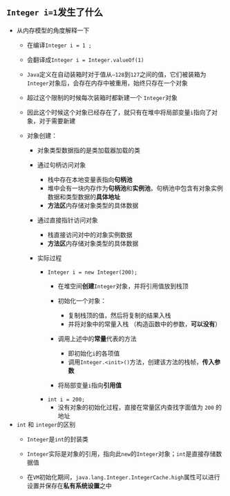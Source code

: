 ## `Integer i=1`发生了什么
* 从内存模型的角度解释一下
    * 在编译`Integer i = 1 ;` 
    * 会翻译成`Integer i = Integer.valueOf(1)`
    
    * `Java`定义在自动装箱时对于值从`–128`到`127`之间的值，它们被装箱为`Integer`对象后，会存在内存中被重用，始终只存在一个对象
    * 超过这个限制的时候每次装箱时都新建一个 `Integer`对象
    * 因此这个时候这个对象已经存在了，就只有在堆中将局部变量`i`指向了对象，对于需要新建
    * 对象创建：
        * 对象类型数据指的是类加载器加载的类
         
        *  通过句柄访问对象
            * 栈中存在本地变量表指向**句柄池**  
            * 堆中会有一块内存作为**句柄池**和**实例池**，句柄池中包含有对象实例数据和类型数据的**具体地址**
            * **方法区**内存储对象类型的具体数据
        *  通过直接指针访问对象
            *   栈直接访问对中的对象实例数据
            * **方法区**内存储对象类型的具体数据
        * 实际过程
            * `Integer i = new Integer(200);` 
                * 在堆空间**创建**`Integer`对象，并将引用值放到栈顶
                
                * 初始化一个对象：
                    * 复制栈顶的值，然后将复制的结果入栈
                    * 并将对象中的常量入栈 （构造函数中的参数，**可以没有**）
                * 调用上述中的**常量**代表的方法
                    * 即初始化`i`的各项值
                    * 调用`Integer.<init>()`方法，创建该方法的栈帧，**传入参数**
                * 将局部变量`i`指向**引用值**
            * `int i = 200;`
                * 没有对象的初始化过程，直接在常量区内查找字面值为 `200` 的地址  
* `int` 和 `integer`的区别
    * `Integer`是`int`的封装类 
    
    * `Integer`实际是对象的引用，指向此`new`的`Integer`对象；`int`是直接存储数据值
    * 在`VM`初始化期间，`java.lang.Integer.IntegerCache.high`属性可以进行设置并保存在**私有系统设置**之中


